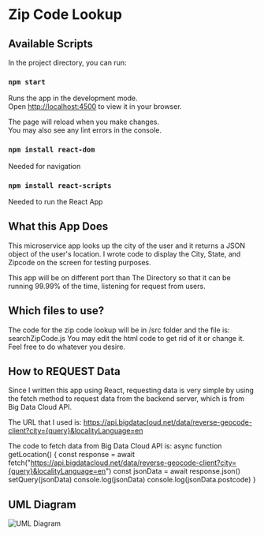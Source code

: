 # Zip Code Lookup

## Available Scripts

In the project directory, you can run:

### `npm start`

Runs the app in the development mode.\
Open [http://localhost:4500](http://localhost:4500) to view it in your browser.

The page will reload when you make changes.\
You may also see any lint errors in the console.

### `npm install react-dom`

Needed for navigation

### `npm install react-scripts`

Needed to run the React App

## What this App Does

This microservice app looks up the city of the user and it returns a JSON object of the user's location. I wrote code to display the City, State, and Zipcode on the screen for testing purposes. 

This app will be on different port than The Directory so that it can be running 99.99% of the time, listening for request from users. 

## Which files to use?

The code for the zip code lookup will be in /src folder and the file is: searchZipCode.js
You may edit the html code to get rid of it or change it. Feel free to do whatever you desire. 

## How to REQUEST Data
Since I written this app using React, requesting data is very simple by using the fetch method to request data from the backend server, which is from Big Data Cloud API. 

The URL that I used is: https://api.bigdatacloud.net/data/reverse-geocode-client?city={query}&localityLanguage=en

The code to fetch data from Big Data Cloud API is: 
async function getLocation() {
        const response = await fetch("https://api.bigdatacloud.net/data/reverse-geocode-client?city={query}&localityLanguage=en")
        const jsonData = await response.json()
        setQuery(jsonData)
        console.log(jsonData)
        console.log(jsonData.postcode)
    }

## UML Diagram
![UML Diagram](https://user-images.githubusercontent.com/13703308/236877383-c2a2fdf7-7b51-4d1d-b9f6-94c472b8c0c0.png)


